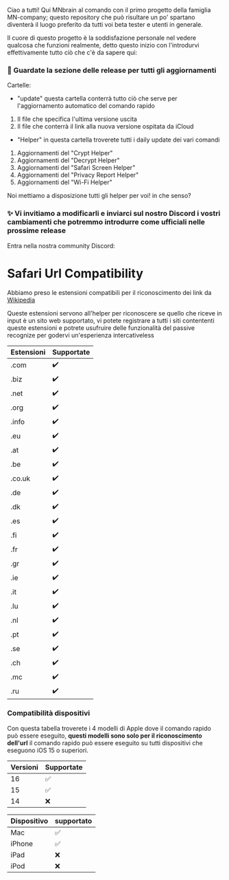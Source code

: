 Ciao a tutti!
Qui MNbrain al comando con il primo progetto della famiglia MN-company; questo repository che può risultare un po' spartano
diventerà il luogo preferito da tutti voi beta tester e utenti in generale.

Il cuore di questo progetto è la soddisfazione personale nel vedere qualcosa che funzioni realmente,
detto questo inizio con l'introdurvi effettivamente tutto ciò che c'è da sapere qui:

### 📝 Guardate la sezione delle release per tutti gli aggiornamenti

Cartelle:

- "update"
questa cartella conterrà tutto ciò che serve per l'aggiornamento automatico del comando rapido
1) Il file che specifica l'ultima versione uscita
2) Il file che conterrà il link alla nuova versione ospitata da iCloud

- "Helper"
in questa cartella troverete tutti i daily update dei vari comandi
1) Aggiornamenti del "Crypt Helper"
2) Aggiornamenti del "Decrypt Helper"
3) Aggiornamenti del "Safari Screen Helper"
4) Aggiornamenti del "Privacy Report Helper"
5) Aggiornamenti del "Wi-Fi Helper"

Noi mettiamo a disposizione tutti gli helper per voi! in che senso?

### ✨ Vi invitiamo a modificarli e inviarci sul nostro Discord i vostri cambiamenti che potremmo introdurre come ufficiali nelle prossime release

Entra nella nostra community Discord:

# Safari Url Compatibility
Abbiamo preso le estensioni compatibili per il riconoscimento dei link da [Wikipedia](https://it.wikipedia.org/wiki/Lista_di_domini_di_primo_livello)

Queste estensioni servono all'helper per riconoscere se quello che riceve in input è un sito web supportato, vi potete registrare a tutti i siti contententi queste estensioni e potrete usufruire delle funzionalità del passive recognize per godervi un'esperienza intercativeless

| Estensioni | Supportate |             
|------------|------------|      
| .com       | ✔️         |       
| .biz       | ✔️         |                     
| .net | ✔️        |             
| .org | ✔️        |
| .info | ✔️       |
| .eu | ✔️         |
| .at | ✔️         |
| .be | ✔️         |
| .co.uk | ✔️      |
| .de | ✔️         |
| .dk | ✔️         |
| .es | ✔️         |
| .fi | ✔️         |
| .fr | ✔️         |
| .gr | ✔️         |
| .ie | ✔️         |
| .it | ✔️         |
| .lu | ✔️         |
| .nl | ✔️         |
| .pt | ✔️         |
| .se | ✔️         |
| .ch | ✔️         |
| .mc | ✔️         |
| .ru | ✔️         |

### Compatibilità dispositivi
Con questa tabella troverete i 4 modelli di Apple dove il comando rapido può essere eseguito, **questi modelli sono solo per il riconoscimento dell'url** il comando rapido può essere eseguito su tutti dispositivi che eseguono iOS 15 o superiori.

| Versioni | Supportate          |
| ------- | ------------------ |
| 16  | :white_check_mark: |
| 15  | :white_check_mark: |
| 14  | :x:                |

| Dispositivo | supportato          |
| ------- | ------------------ |
| Mac  | :white_check_mark: |
| iPhone  | :white_check_mark: |
| iPad  | :x:                |
| iPod  | :x:                |
